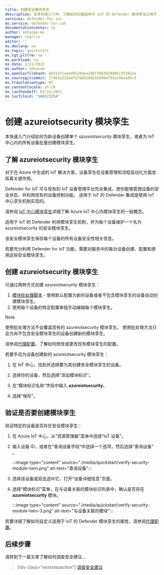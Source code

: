```yaml
---
title: 创建安全模块孪生
description: 在本快速入门中，了解如何创建适用于 IoT 的 Defender 模块孪生以用于 Azure Defender for IoT。
services: defender-for-iot
ms.service: defender-for-iot
documentationcenter: na
author: shhazam-ms
manager: rkarlin
editor: ''
ms.devlang: na
ms.topic: quickstart
ms.tgt_pltfrm: na
ms.workload: na
ms.date: 1/21/2021
ms.author: shhazam
ms.openlocfilehash: 68d137caeed91e9dea2dbf3883929d85c25382aa
ms.sourcegitcommit: 27d616319a4f57eb8188d1b9d9d793a14baadbc3
ms.translationtype: HT
ms.contentlocale: zh-CN
ms.lasthandoff: 02/15/2021
ms.locfileid: "100523254"
---
```

# <a name="create-an-azureiotsecurity-module-twin"></a>创建 azureiotsecurity 模块孪生

本快速入门介绍如何为新设备创建单个 _azureiotsecurity_ 模块孪生，或者为 IoT 中心内的所有设备批量创建模块孪生。

## <a name="understanding-azureiotsecurity-module-twins"></a>了解 azureiotsecurity 模块孪生

对于在 Azure 中生成的 IoT 解决方案，设备孪生在设备管理和流程自动化方面发挥着关键作用。

Defender for IoT 可与现有的 IoT 设备管理平台完全集成，使你能够管理设备的安全状态，并利用现有的设备控制功能。
适用于 IoT 的 Defender 集成是使用 IoT 中心孪生机制实现的。

请参阅 [IoT 中心模块孪生](../iot-hub/iot-hub-devguide-module-twins.md)详细了解 Azure IoT 中心内模块孪生的一般概念。

适用于 IoT 的 Defender 利用模块孪生机制，并为每个设备维护一个名为 azureiotsecurity 的安全模块孪生。

该安全模块孪生保存每个设备的所有设备安全性相关信息。

若要充分利用 Defender for IoT 功能，需要对服务中的每台设备创建、配置和使用这些安全模块孪生。

## <a name="create-azureiotsecurity-module-twin"></a>创建 azureiotsecurity 模块孪生

可通过两种方式创建 _azureiotsecurity_ 模块孪生：

1. [模块批处理脚本](https://aka.ms/iot-security-github-create-module) - 使用默认配置为新的设备或者不包含模块孪生的设备自动创建模块孪生。
1. 使用每个设备的特定配置单独手动编辑每个模块孪生。

>[!NOTE]
> 使用批处理方法不会覆盖现有的 azureiotsecurity 模块孪生。 使用批处理方法只会为尚不包含安全模块孪生的设备创建新的模块孪生。

请参阅[代理配置](how-to-agent-configuration.md)，了解如何修改或更改现有模块孪生的配置。

若要手动为设备创建新的 azureiotsecurity 模块孪生：

1. 在 IoT 中心，找到并选择要为其创建安全模块孪生的设备。

1. 选择你的设备，然后选择“添加模块标识”。

1. 在“模块标识名称”字段中输入 **azureiotsecurity**。 

1. 选择“保存”。 

## <a name="verify-creation-of-a-module-twin"></a>验证是否要创建模块孪生

验证特定的设备是否存在安全模块孪生：

1. 在 Azure IoT 中心，从“资源管理器”菜单中选择“IoT 设备”。  

1. 输入设备 ID，或者在“查询设备字段”中选择一个选项，然后选择“查询设备” 。

    :::image type="content" source="./media/quickstart/verify-security-module-twin.png" alt-text="查询设备":::

1. 选择该设备或双击选中它，打开“设备详细信息”页面。

1. 选择“模块标识”菜单，在与设备关联的模块标识列表中，确认是否存在 **azureiotsecurity** 模块。 

    :::image type="content" source="./media/quickstart/verify-security-module-twin-3.png" alt-text="与设备关联的模块":::

若要详细了解如何自定义适用于 IoT 的 Defender 模块孪生的属性，请参阅[代理配置](how-to-agent-configuration.md)。

## <a name="next-steps"></a>后续步骤

请转到下一篇文章了解如何调查安全建议…

> [!div class="nextstepaction"]
> [调查安全建议](quickstart-investigate-security-recommendations.md)
